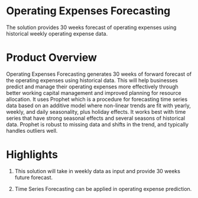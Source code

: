 # Operating Expenses Forecasting
The solution provides 30 weeks forecast of operating expenses using historical weekly operating expense data.

# Product Overview
Operating Expenses Forecasting generates 30 weeks of forward forecast of the operating expenses using historical data. This will help businesses predict and manage their operating expenses more effectively through better working capital management and improved planning for resource allocation. It uses Prophet which is a procedure for forecasting time series data based on an additive model where non-linear trends are fit with yearly, weekly, and daily seasonality, plus holiday effects. It works best with time series that have strong seasonal effects and several seasons of historical data. Prophet is robust to missing data and shifts in the trend, and typically handles outliers well.

# Highlights
1. This solution will take in weekly data as input and provide 30 weeks future forecast.

2. Time Series Forecasting can be applied in operating expense prediction.


